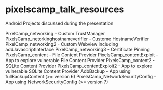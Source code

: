 # pixelscamp_talk_resources
Android Projects discussed during the presentation

PixelCamp_networking - Custom TrustManager
PixelsCamp_netorkinghostnameverifier - Custome HostnameVerifier
PixelCamp_networking2 - Custom Webview including addJavascriptInterface
PixelCamp_networking3 - Certificate Pinning
PixelsCamp_content - File Content Provider
PixelsCamp_contentExploit - App to explore vulnerable File Content Provider
PixelsCamp_content2 - SQLite Content Provider
PixelsCamp_contentExploit2 - App to explore vulnerable SQLite Content Provider
AdbBackup - App using fullBackupContent (>= version 6)
PixelsCamp_NetworkSecurityConfig - App using NetworkSecurityConfig (>= version 7)
